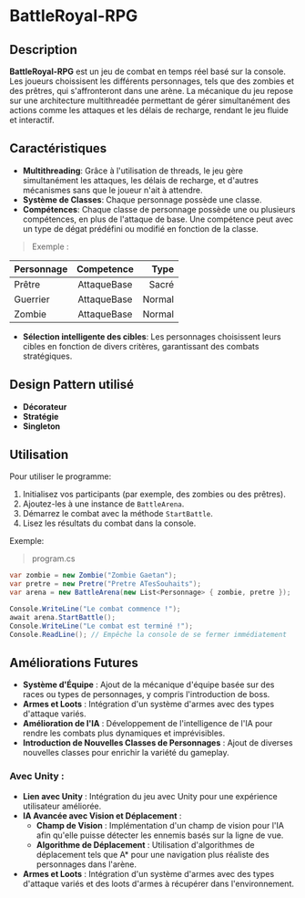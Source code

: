 # BattleRoyal-RPG

## Description
**BattleRoyal-RPG** est un jeu de combat en temps réel basé sur la console. Les joueurs choissisent les différents personnages, tels que des zombies et des prêtres, qui s'affronteront dans une arène. La mécanique du jeu repose sur une architecture multithreadée permettant de gérer simultanément des actions comme les attaques et les délais de recharge, rendant le jeu fluide et interactif.

## Caractéristiques

- **Multithreading**: Grâce à l'utilisation de threads, le jeu gère simultanément les attaques, les délais de recharge, et d'autres mécanismes sans que le joueur n'ait à attendre.
- **Système de Classes**: Chaque personnage possède une classe.
- **Compétences**: Chaque classe de personnage possède une ou plusieurs compétences, en plus de l'attaque de base. Une compétence peut avec un type de dégat prédéfini ou modifié en fonction de la classe.

>Exemple : 

| Personnage | Competence | Type |
|------------|:----------:|-----:|
|Prêtre      |AttaqueBase |Sacré |
|Guerrier    |AttaqueBase |Normal|
|Zombie      |AttaqueBase |Normal|

- **Sélection intelligente des cibles**: Les personnages choisissent leurs cibles en fonction de divers critères, garantissant des combats stratégiques.

## Design Pattern utilisé

- **Décorateur**
- **Stratégie**
- **Singleton**

## Utilisation

Pour utiliser le programme:


1. Initialisez vos participants (par exemple, des zombies ou des prêtres).
2. Ajoutez-les à une instance de `BattleArena`.
3. Démarrez le combat avec la méthode `StartBattle`.
4. Lisez les résultats du combat dans la console.

Exemple:
>program.cs
```csharp
var zombie = new Zombie("Zombie Gaetan");
var pretre = new Pretre("Pretre ATesSouhaits");
var arena = new BattleArena(new List<Personnage> { zombie, pretre });

Console.WriteLine("Le combat commence !");
await arena.StartBattle();
Console.WriteLine("Le combat est terminé !");
Console.ReadLine(); // Empêche la console de se fermer immédiatement
```
## Améliorations Futures

- **Système d'Équipe** : Ajout de la mécanique d'équipe basée sur des races ou types de personnages, y compris l'introduction de boss.
- **Armes et Loots** : Intégration d'un système d'armes avec des types d'attaque variés.
- **Amélioration de l'IA** : Développement de l'intelligence de l'IA pour rendre les combats plus dynamiques et imprévisibles.
- **Introduction de Nouvelles Classes de Personnages** : Ajout de diverses nouvelles classes pour enrichir la variété du gameplay.

### Avec Unity :
- **Lien avec Unity** : Intégration du jeu avec Unity pour une expérience utilisateur améliorée.
- **IA Avancée avec Vision et Déplacement** :
  - **Champ de Vision** : Implémentation d'un champ de vision pour l'IA afin qu'elle puisse détecter les ennemis basés sur la ligne de vue.
  - **Algorithme de Déplacement** : Utilisation d'algorithmes de déplacement tels que A* pour une navigation plus réaliste des personnages dans l'arène.
- **Armes et Loots** : Intégration d'un système d'armes avec des types d'attaque variés et des loots d'armes à récupérer dans l'environnement.


